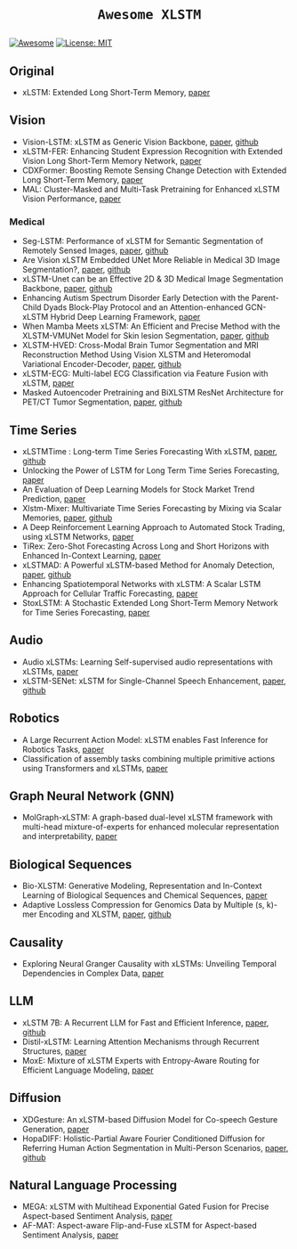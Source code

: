 # <p align=center>`Awesome XLSTM`</p> # 

[![Awesome](https://cdn.rawgit.com/sindresorhus/awesome/d7305f38d29fed78fa85652e3a63e154dd8e8829/media/badge.svg)](https://github.com/amirhossein-kz/Awesome-Diffusion-Models-in-Medical-Imaging) 
[![License: MIT](https://img.shields.io/badge/License-MIT-green.svg)](https://opensource.org/licenses/MIT)

## Original
* xLSTM: Extended Long Short-Term Memory, [paper](https://arxiv.org/abs/2405.04517)

## Vision
* Vision-LSTM: xLSTM as Generic Vision Backbone, [paper](https://arxiv.org/abs/2406.04303), [github](https://github.com/nx-ai/vision-lstm)
* xLSTM-FER: Enhancing Student Expression Recognition with Extended Vision Long Short-Term Memory Network, [paper](https://arxiv.org/pdf/2410.05074v1)
* CDXFormer: Boosting Remote Sensing Change Detection with Extended Long Short-Term Memory, [paper](https://arxiv.org/pdf/2411.07863)
* MAL: Cluster-Masked and Multi-Task Pretraining for Enhanced xLSTM Vision Performance, [paper](https://arxiv.org/pdf/2412.10730)

### Medical 
* Seg-LSTM: Performance of xLSTM for Semantic Segmentation of Remotely Sensed Images, [paper](https://arxiv.org/abs/2406.14086), [github](https://github.com/zhuqinfeng1999/Seg-LSTM)
* Are Vision xLSTM Embedded UNet More Reliable in Medical 3D Image Segmentation?, [paper](https://arxiv.org/abs/2406.16993), [github](https://github.com/duttapallabi2907/U-VixLSTM)
* xLSTM-Unet can be an Effective 2D & 3D Medical Image Segmentation Backbone, [paper](https://arxiv.org/pdf/2407.01530), [github](https://github.com/tianrun-chen/xLSTM-UNet-Pytorch)
* Enhancing Autism Spectrum Disorder Early Detection with the Parent-Child Dyads Block-Play Protocol and an Attention-enhanced GCN-xLSTM Hybrid Deep Learning Framework, [paper](https://arxiv.org/pdf/2408.16924)
* When Mamba Meets xLSTM: An Efficient and Precise Method with the XLSTM-VMUNet Model for Skin lesion Segmentation, [paper](https://arxiv.org/pdf/2411.09363), [github](https://github.com/FangZhuoyi/XLSTM-VMUNet)
* XLSTM-HVED: Cross-Modal Brain Tumor Segmentation and MRI Reconstruction Method Using Vision XLSTM and Heteromodal Variational Encoder-Decoder, [paper](https://arxiv.org/pdf/2412.07804), [github](https://github.com/Quanato607/XLSTM-HVED)
* xLSTM-ECG: Multi-label ECG Classification via Feature Fusion with xLSTM, [paper](https://arxiv.org/pdf/2504.16101)
* Masked Autoencoder Pretraining and BiXLSTM ResNet Architecture for PET/CT Tumor Segmentation, [paper](https://arxiv.org/pdf/2509.02602), [github](https://github.com/RespectKnowledge/AutoPet_2025_BxLSTM_UNET_Segmentation)
  

## Time Series
* xLSTMTime : Long-term Time Series Forecasting With xLSTM, [paper](https://arxiv.org/abs/2407.10240), [github](https://github.com/muslehal/xLSTMTime)
* Unlocking the Power of LSTM for Long Term Time Series Forecasting, [paper](https://arxiv.org/pdf/2408.10006)
* An Evaluation of Deep Learning Models for Stock Market Trend Prediction, [paper](https://arxiv.org/pdf/2408.12408)
* Xlstm-Mixer: Multivariate Time Series Forecasting by Mixing via Scalar Memories, [paper](https://arxiv.org/pdf/2410.16928), [github](https://github.com/mauricekraus/xlstm-mixer)
* A Deep Reinforcement Learning Approach to Automated Stock Trading, using xLSTM Networks, [paper](https://arxiv.org/pdf/2503.09655)
* TiRex: Zero-Shot Forecasting Across Long and Short Horizons with Enhanced In-Context Learning, [paper](https://arxiv.org/pdf/2505.23719)
* xLSTMAD: A Powerful xLSTM-based Method for Anomaly Detection, [paper](https://arxiv.org/pdf/2506.22837), [github](https://github.com/Nyderx/xlstmad)
* Enhancing Spatiotemporal Networks with xLSTM: A Scalar LSTM Approach for Cellular Traffic Forecasting, [paper](https://arxiv.org/pdf/2507.19513)
* StoxLSTM: A Stochastic Extended Long Short-Term Memory Network for Time Series Forecasting, [paper](https://arxiv.org/pdf/2509.01187)

## Audio
* Audio xLSTMs: Learning Self-supervised audio representations with xLSTMs, [paper](https://arxiv.org/abs/2408.16568)
* xLSTM-SENet: xLSTM for Single-Channel Speech Enhancement, [paper](https://arxiv.org/pdf/2501.06146), [github](https://github.com/NikolaiKyhne/xLSTM-SENet)

## Robotics
* A Large Recurrent Action Model: xLSTM enables Fast Inference for Robotics Tasks, [paper](https://arxiv.org/pdf/2410.22391)
* Classification of assembly tasks combining multiple primitive actions using Transformers and xLSTMs, [paper](https://arxiv.org/pdf/2505.18012)

## Graph Neural Network (GNN) 
* MolGraph-xLSTM: A graph-based dual-level xLSTM framework with multi-head mixture-of-experts for enhanced molecular representation and interpretability, [paper](https://arxiv.org/abs/2501.18439)

## Biological Sequences
* Bio-XLSTM: Generative Modeling, Representation and In-Context Learning of Biological Sequences and Chemical Sequences, [paper](https://arxiv.org/pdf/2411.04165)
* Adaptive Lossless Compression for Genomics Data by Multiple (s, k)-mer Encoding and XLSTM, [paper](https://ieeexplore.ieee.org/abstract/document/10887721), [github](https://github.com/dingyanfeng/AGDLC)

## Causality 
* Exploring Neural Granger Causality with xLSTMs: Unveiling Temporal Dependencies in Complex Data, [paper](https://arxiv.org/pdf/2502.09981)
  
## LLM 
* xLSTM 7B: A Recurrent LLM for Fast and Efficient Inference, [paper](https://arxiv.org/pdf/2503.13427), [github](https://github.com/NX-AI/xlstm)
* Distil-xLSTM: Learning Attention Mechanisms through Recurrent Structures, [paper](https://arxiv.org/pdf/2503.18565)
* MoxE: Mixture of xLSTM Experts with Entropy-Aware Routing for Efficient Language Modeling, [paper](https://arxiv.org/pdf/2505.01459)

## Diffusion 
* XDGesture: An xLSTM-based Diffusion Model for Co-speech Gesture Generation, [paper](https://ieeexplore.ieee.org/abstract/document/10888507)
* HopaDIFF: Holistic-Partial Aware Fourier Conditioned Diffusion for Referring Human Action Segmentation in Multi-Person Scenarios, [paper](https://arxiv.org/pdf/2506.09650), [github](https://github.com/KPeng9510/HopaDIFF)

## Natural Language Processing
* MEGA: xLSTM with Multihead Exponential Gated Fusion for Precise Aspect-based Sentiment Analysis, [paper](https://arxiv.org/abs/2507.01213)
* AF-MAT: Aspect-aware Flip-and-Fuse xLSTM for Aspect-based Sentiment Analysis, [paper](https://arxiv.org/pdf/2507.01213)







